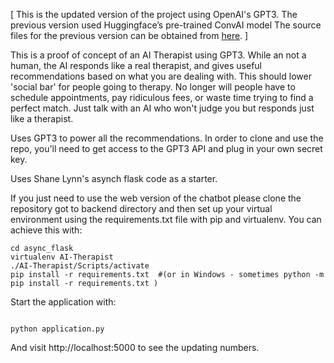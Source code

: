 [ This is the updated version of the project using OpenAI's GPT3. The previous version used Huggingface’s pre-trained ConvAI model
The source files for the previous version can be obtained from  [here](https://github.com/AjayKhalsa/convai_smile). ]

This is a proof of concept of an AI Therapist using GPT3. While an not a human, the AI responds like a real therapist, and gives useful recommendations based on what you are dealing with. This should lower 'social bar' for people going to therapy. No longer will people have to schedule appointments, pay ridiculous fees, or waste time trying to find a perfect match. Just talk with an AI who won't judge you but responds just like a therapist. 

Uses GPT3 to power all the recommendations. In order to clone and use the repo, you'll need to get access to the GPT3 API and plug in your own secret key. 

Uses Shane Lynn's asynch flask code as a starter. 


If you just need to use the web version of the chatbot please clone the repository got to backend directory and then set up your virtual environment using the requirements.txt file with pip and virtualenv. You can achieve this with:


    cd async_flask
    virtualenv AI-Therapist
    ./AI-Therapist/Scripts/activate
    pip install -r requirements.txt  #(or in Windows - sometimes python -m pip install -r requirements.txt )



Start the application with:

<code>
python application.py
</code>

And visit http://localhost:5000 to see the updating numbers.

